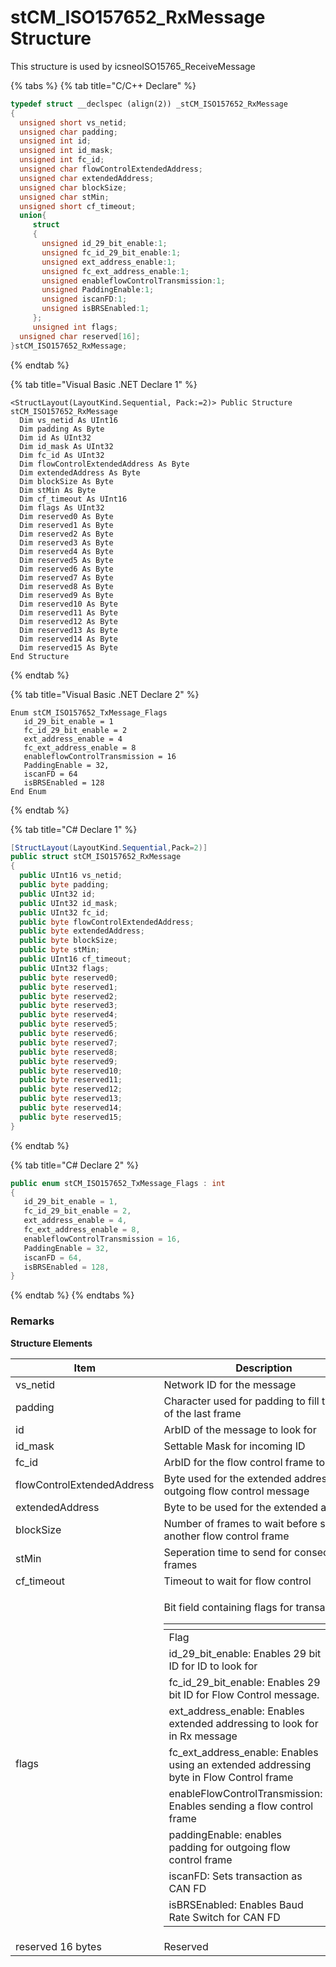 # stCM\_ISO157652\_RxMessage Structure

This structure is used by icsneoISO15765\_ReceiveMessage

{% tabs %}
{% tab title="C/C++ Declare" %}
```cpp
typedef struct __declspec (align(2)) _stCM_ISO157652_RxMessage
{
  unsigned short vs_netid;
  unsigned char padding;
  unsigned int id;
  unsigned int id_mask;
  unsigned int fc_id;
  unsigned char flowControlExtendedAddress;
  unsigned char extendedAddress;
  unsigned char blockSize;
  unsigned char stMin;
  unsigned short cf_timeout;
  union{
     struct
     {
       unsigned id_29_bit_enable:1;
       unsigned fc_id_29_bit_enable:1;
       unsigned ext_address_enable:1;
       unsigned fc_ext_address_enable:1;
       unsigned enableflowControlTransmission:1;
       unsigned PaddingEnable:1;
       unsigned iscanFD:1;
       unsigned isBRSEnabled:1;
     };
     unsigned int flags;
  unsigned char reserved[16];
}stCM_ISO157652_RxMessage;
```
{% endtab %}

{% tab title="Visual Basic .NET Declare 1" %}
```vbnet
<StructLayout(LayoutKind.Sequential, Pack:=2)> Public Structure stCM_ISO157652_RxMessage
  Dim vs_netid As UInt16
  Dim padding As Byte
  Dim id As UInt32
  Dim id_mask As UInt32
  Dim fc_id As UInt32
  Dim flowControlExtendedAddress As Byte
  Dim extendedAddress As Byte
  Dim blockSize As Byte
  Dim stMin As Byte
  Dim cf_timeout As UInt16
  Dim flags As UInt32
  Dim reserved0 As Byte
  Dim reserved1 As Byte
  Dim reserved2 As Byte
  Dim reserved3 As Byte
  Dim reserved4 As Byte
  Dim reserved5 As Byte
  Dim reserved6 As Byte
  Dim reserved7 As Byte
  Dim reserved8 As Byte
  Dim reserved9 As Byte
  Dim reserved10 As Byte
  Dim reserved11 As Byte
  Dim reserved12 As Byte
  Dim reserved13 As Byte
  Dim reserved14 As Byte
  Dim reserved15 As Byte
End Structure
```
{% endtab %}

{% tab title="Visual Basic .NET Declare 2" %}
```vbnet
Enum stCM_ISO157652_TxMessage_Flags
   id_29_bit_enable = 1
   fc_id_29_bit_enable = 2
   ext_address_enable = 4
   fc_ext_address_enable = 8
   enableflowControlTransmission = 16
   PaddingEnable = 32,
   iscanFD = 64
   isBRSEnabled = 128
End Enum
```
{% endtab %}

{% tab title="C# Declare 1" %}
```csharp
[StructLayout(LayoutKind.Sequential,Pack=2)]
public struct stCM_ISO157652_RxMessage
{
  public UInt16 vs_netid;
  public byte padding;
  public UInt32 id;
  public UInt32 id_mask;
  public UInt32 fc_id;
  public byte flowControlExtendedAddress;
  public byte extendedAddress;
  public byte blockSize;
  public byte stMin;
  public UInt16 cf_timeout;
  public UInt32 flags;
  public byte reserved0;
  public byte reserved1;
  public byte reserved2;
  public byte reserved3;
  public byte reserved4;
  public byte reserved5;
  public byte reserved6;
  public byte reserved7;
  public byte reserved8;
  public byte reserved9;
  public byte reserved10;
  public byte reserved11;
  public byte reserved12;
  public byte reserved13;
  public byte reserved14;
  public byte reserved15;
}
```
{% endtab %}

{% tab title="C# Declare 2" %}
```csharp
public enum stCM_ISO157652_TxMessage_Flags : int
{
   id_29_bit_enable = 1,
   fc_id_29_bit_enable = 2,
   ext_address_enable = 4,
   fc_ext_address_enable = 8,
   enableflowControlTransmission = 16,
   PaddingEnable = 32,
   iscanFD = 64,
   isBRSEnabled = 128,
}
```
{% endtab %}
{% endtabs %}

### Remarks

**Structure Elements**

| Item                       | Description                                                                                                                                                                                                                                                                                                                                                                                                                                                                                                                                                                                                                                                                                                                                                                                                                                                                                                                     |
| -------------------------- | ------------------------------------------------------------------------------------------------------------------------------------------------------------------------------------------------------------------------------------------------------------------------------------------------------------------------------------------------------------------------------------------------------------------------------------------------------------------------------------------------------------------------------------------------------------------------------------------------------------------------------------------------------------------------------------------------------------------------------------------------------------------------------------------------------------------------------------------------------------------------------------------------------------------------------- |
| vs\_netid                  | Network ID for the message                                                                                                                                                                                                                                                                                                                                                                                                                                                                                                                                                                                                                                                                                                                                                                                                                                                                                                      |
| padding                    | Character used for padding to fill the rest of the last frame                                                                                                                                                                                                                                                                                                                                                                                                                                                                                                                                                                                                                                                                                                                                                                                                                                                                   |
| id                         | ArbID of the message to look for                                                                                                                                                                                                                                                                                                                                                                                                                                                                                                                                                                                                                                                                                                                                                                                                                                                                                                |
| id\_mask                   | Settable Mask for incoming ID                                                                                                                                                                                                                                                                                                                                                                                                                                                                                                                                                                                                                                                                                                                                                                                                                                                                                                   |
| fc\_id                     | ArbID for the flow control frame to send                                                                                                                                                                                                                                                                                                                                                                                                                                                                                                                                                                                                                                                                                                                                                                                                                                                                                        |
| flowControlExtendedAddress | Byte used for the extended address in outgoing flow control message                                                                                                                                                                                                                                                                                                                                                                                                                                                                                                                                                                                                                                                                                                                                                                                                                                                             |
| extendedAddress            | Byte to be used for the extended address                                                                                                                                                                                                                                                                                                                                                                                                                                                                                                                                                                                                                                                                                                                                                                                                                                                                                        |
| blockSize                  | Number of frames to wait before sending another flow control frame                                                                                                                                                                                                                                                                                                                                                                                                                                                                                                                                                                                                                                                                                                                                                                                                                                                              |
| stMin                      | Seperation time to send for consecutive frames                                                                                                                                                                                                                                                                                                                                                                                                                                                                                                                                                                                                                                                                                                                                                                                                                                                                                  |
| cf\_timeout                | Timeout to wait for flow control                                                                                                                                                                                                                                                                                                                                                                                                                                                                                                                                                                                                                                                                                                                                                                                                                                                                                                |
| flags                      | <p>Bit field containing flags for transaction</p><table data-header-hidden><thead><tr><th></th><th></th></tr></thead><tbody><tr><td>Flag</td><td>Value</td></tr><tr><td>id_29_bit_enable: Enables 29 bit ID for ID to look for</td><td>1</td></tr><tr><td>fc_id_29_bit_enable: Enables 29 bit ID for Flow Control message.</td><td>2</td></tr><tr><td>ext_address_enable: Enables extended addressing to look for in Rx message</td><td>4</td></tr><tr><td>fc_ext_address_enable: Enables using an extended addressing byte in Flow Control frame</td><td>8</td></tr><tr><td>enableFlowControlTransmission: Enables sending a flow control frame</td><td>16</td></tr><tr><td>paddingEnable: enables padding for outgoing flow control frame</td><td>32</td></tr><tr><td>iscanFD: Sets transaction as CAN FD</td><td>64</td></tr><tr><td>isBRSEnabled: Enables Baud Rate Switch for CAN FD</td><td>128</td></tr></tbody></table> |
| reserved 16 bytes          | Reserved                                                                                                                                                                                                                                                                                                                                                                                                                                                                                                                                                                                                                                                                                                                                                                                                                                                                                                                        |
